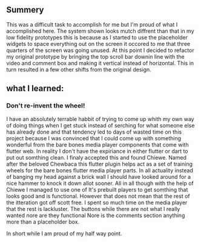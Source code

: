 ## Summery
This was a difficult task to accomplish for me but I'm proud of what I accomplished here. The system shown looks mutch diffrent than that in my low fidelity prototypes this is because as I started to use the placeholder widgets to space everything out on the screen it occored to me that three quarters of the screen was going unused. At this point I decided to refactor my original prototype by bringing the top scroll bar downin line with the video and comment box and making it vertical instead of horizontal. This in turn resulted in a few other shifts from the original design. 

## what I learned:
### Don't re-invent the wheel!
I have an absolutely terrable habbit of trying to come up whith my own way of doing things when I get stuck instead of serching for what someone else has already done and that tendency led to days of wasted time on this project because I was convinced that I could come up with something wonderful from the bare bones media player components that come with flutter web. In reality I don't have the expiriance in either flutter or dart to put out somthing clean. I finaly accepted this and found Chiewe. Named after the beloved Chewbaca this flutter plugin helps act as a set of training wheels for the bare bones flutter media player parts. In all actuality instead of banging my head against a brick wall I should have looked around for a nice hammer to knock it down allot sooner. All in all though with the help of Chiewe I managed to use one of It's prebuilt players to get somthing that looks good and is functional. However that does not mean that the rest of the itteration got off scott free. I spent so much time on the media player that the rest is lackluster. The buttons while there are not what I really wanted nore are they functional Nore is the comments section anything more than a placeholder box. 

In short while I am proud of my half way point.